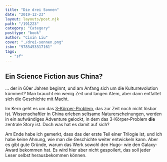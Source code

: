```yaml
---
title: "Die drei Sonnen"
date: "2019-12-23"
layout: layouts/post.njk
path: "/191223"
category: "Category"
posttype: "book"
author: "Cixin Liu"
cover: "./drei-sonnen.png"
isbn: "9783453317161"
tags:
  - "sf"
---
```

## Ein Science Fiction aus China?

... der in 60er Jahren beginnt, und am Anfang sich um die Kulturrevolution kümmert? Man braucht ein wenig Zeit und langen Atem, aber dann entfaltet sich die Geschichte mit Macht.

Im Kern geht es um das [3-Körper-Problem](https://de.wikipedia.org/wiki/Dreik%C3%B6rperproblem), das zur Zeit noch nicht lösbar ist. Wissenschaftler in China erleben seltsame Naturerscheinungen, werden in ein aufwändiges Adventure gelockt, in dem das 3-Körper-Problem **die** zentrale Story ist. Doch was hat es damit auf sich?

Am Ende habe ich gemerkt, dass das der erste Teil einer Trilogie ist, und ich habe keine Ahnung, wie man die Geschichte weiter entwickeln kann. Aber es gibt gute Gründe, warum das Werk sowohl den Hugo- wie den Galaxy-Award bekommen hat. Es wird hier aber nicht gespoilert, das soll jeder Leser selbst herausbekommen können.
